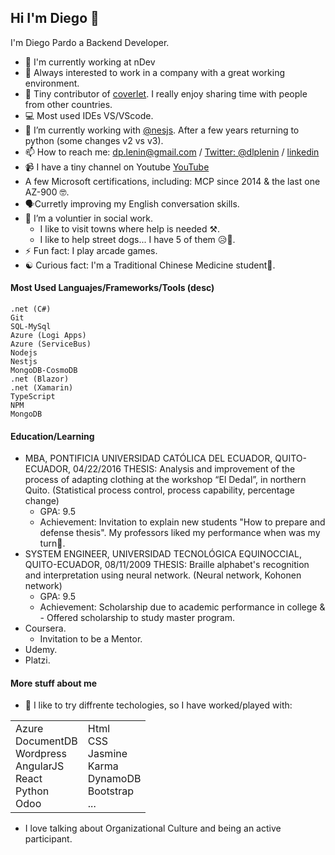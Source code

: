## Hi I'm Diego 👋

I'm Diego Pardo a Backend Developer. 

- 🔭 I'm currently working at nDev
- 👀 Always interested to work in a company with a great working environment. 
- 🤙 Tiny contributor of [coverlet](https://github.com/coverlet-coverage/coverlet). I really enjoy sharing time with people from other countries. 
- :computer: Most used IDEs VS/VScode.
- 🌱 I’m currently working with [@nesjs](https://github.com/nestjs). After a few years returning to python (some changes v2 vs v3).
- 📫 How to reach me: dp.lenin@gmail.com / [Twitter: @dlplenin](https://twitter.com/dlplenin) / [linkedin](https://www.linkedin.com/in/diego-pardo-581aa1169/)
- 📹 I have a tiny channel on Youtube [YouTube](https://www.youtube.com/channel/UCzLyEeasCDGj4ARSY5Lhz8w)
- A few Microsoft certifications, including: MCP since 2014 & the last one AZ-900 🤓. 
- 🗣️Curretly improving my English conversation skills.
- 💞️ I’m a voluntier in social work.
  - I like to visit towns where help is needed ⚒️.
  - I like to help street dogs... I have 5 of them 😥🐶.
- ⚡ Fun fact: I play arcade games.
- ☯️ Curious fact: I'm a Traditional Chinese Medicine student👀.

#### Most Used Languajes/Frameworks/Tools (desc)

```text
.net (C#)
Git
SQL-MySql
Azure (Logi Apps)
Azure (ServiceBus)
Nodejs 
Nestjs
MongoDB-CosmoDB
.net (Blazor)
.net (Xamarin)
TypeScript
NPM
MongoDB
```

#### Education/Learning
- MBA, PONTIFICIA UNIVERSIDAD CATÓLICA DEL ECUADOR, QUITO-ECUADOR, 04/22/2016
THESIS: Analysis and improvement of the process of adapting clothing at the workshop “El Dedal”, in northern Quito. (Statistical process control, process capability, percentage change)
  - GPA: 9.5 
  - Achievement: Invitation to explain new students "How to prepare and defense thesis". My professors liked my performance when was my turn😬.
- SYSTEM ENGINEER, UNIVERSIDAD TECNOLÓGICA EQUINOCCIAL, QUITO-ECUADOR, 08/11/2009
THESIS: Braille alphabet's recognition and interpretation using neural network. (Neural network, Kohonen network)
  - GPA: 9.5 
  - Achievement: Scholarship due to academic performance in college & -	Offered scholarship to study master program.
- Coursera.
  - Invitation to be a Mentor.
- Udemy.
- Platzi.


#### More stuff about me
- 📖 I like to try diffrente techologies, so I have worked/played with:

<table>
  <tr>
    <td>
      Azure <br>
      DocumentDB <br>
      Wordpress <br>
      AngularJS <br>
      React <br>
      Python <br>
      Odoo <br>
    </td>
    <td>
      Html <br>
      CSS <br>
      Jasmine <br>
      Karma <br>
      DynamoDB <br>
      Bootstrap <br>
      ...
    </td>
  </tr>
</table>

- I love talking about Organizational Culture and being an active participant.
